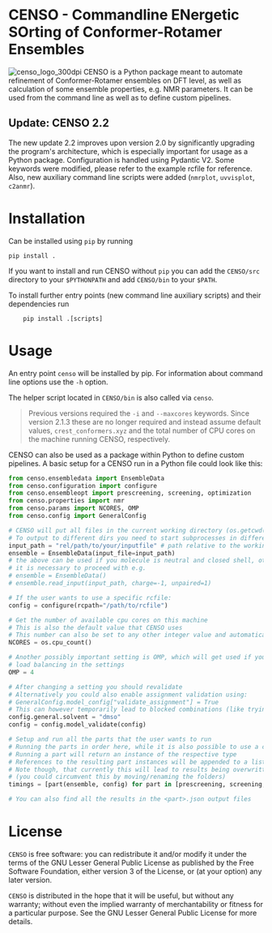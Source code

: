 # CENSO - Commandline ENergetic SOrting of Conformer-Rotamer Ensembles
![censo_logo_300dpi](https://github.com/user-attachments/assets/0e6bac6a-2637-4207-8eca-3122ab90112a)
CENSO is a Python package meant to automate refinement of Conformer-Rotamer ensembles on DFT level, as well as calculation of some ensemble properties, e.g. NMR parameters.
It can be used from the command line as well as to define custom pipelines.

## Update: CENSO 2.2
The new update 2.2 improves upon version 2.0 by significantly upgrading the program's architecture, which is especially important for usage as a Python package.
Configuration is handled using Pydantic V2.
Some keywords were modified, please refer to the example rcfile for reference.
Also, new auxiliary command line scripts were added (`nmrplot`, `uvvisplot`, `c2anmr`).

# Installation
Can be installed using `pip` by running

    pip install .

If you want to install and run CENSO without `pip` you can add the `CENSO/src` directory to your `$PYTHONPATH` and add `CENSO/bin` to your `$PATH`.

To install further entry points (new command line auxiliary scripts) and their dependencies run
```
    pip install .[scripts]
```

# Usage
An entry point `censo` will be installed by pip.
For information about command line options use the `-h` option.

The helper script located in `CENSO/bin` is also called via `censo`.

> Previous versions required the ``-i`` and ``--maxcores`` keywords. Since version 2.1.3 these are no longer required 
> and instead assume default values, ``crest_conformers.xyz`` and the total number of CPU cores on the machine 
> running CENSO, respectively.

CENSO can also be used as a package within Python to define custom pipelines. 
A basic setup for a CENSO run in a Python file could look like this:
```python
from censo.ensembledata import EnsembleData
from censo.configuration import configure
from censo.ensembleopt import prescreening, screening, optimization
from censo.properties import nmr
from censo.params import NCORES, OMP
from censo.config import GeneralConfig

# CENSO will put all files in the current working directory (os.getcwd())
# To output to different dirs you need to start subprocesses in different working directories using e.g. subprocess.Popen
input_path = "rel/path/to/your/inputfile" # path relative to the working directory
ensemble = EnsembleData(input_file=input_path) 
# the above can be used if you molecule is neutral and closed shell, otherwise
# it is necessary to proceed with e.g.
# ensemble = EnsembleData()
# ensemble.read_input(input_path, charge=-1, unpaired=1)

# If the user wants to use a specific rcfile:
config = configure(rcpath="/path/to/rcfile")

# Get the number of available cpu cores on this machine
# This is also the default value that CENSO uses
# This number can also be set to any other integer value and automatically checked for validity
NCORES = os.cpu_count()

# Another possibly important setting is OMP, which will get used if you disabled the automatic 
# load balancing in the settings
OMP = 4

# After changing a setting you should revalidate
# Alternatively you could also enable assignment validation using:
# GeneralConfig.model_config["validate_assignment"] = True
# This can however temporarily lead to blocked combinations (like trying to use COSMORS with ORCA)
config.general.solvent = "dmso"
config = config.model_validate(config)

# Setup and run all the parts that the user wants to run
# Running the parts in order here, while it is also possible to use a custom order or run some parts multiple times
# Running a part will return an instance of the respective type
# References to the resulting part instances will be appended to a list in the EnsembleData object (ensemble.results)
# Note though, that currently this will lead to results being overwritten in your working directory
# (you could circumvent this by moving/renaming the folders)
timings = [part(ensemble, config) for part in [prescreening, screening, optimization, nmr]]

# You can also find all the results in the <part>.json output files
```

# License

``CENSO`` is free software: you can redistribute it and/or modify it under
the terms of the GNU Lesser General Public License as published by
the Free Software Foundation, either version 3 of the License, or
(at your option) any later version.

``CENSO`` is distributed in the hope that it will be useful,
but without any warranty; without even the implied warranty of
merchantability or fitness for a particular purpose. See the
GNU Lesser General Public License for more details.
